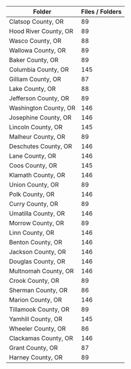 | Folder                |   Files / Folders |
|-----------------------|-------------------|
| Clatsop County, OR    |                89 |
| Hood River County, OR |                89 |
| Wasco County, OR      |                88 |
| Wallowa County, OR    |                89 |
| Baker County, OR      |                89 |
| Columbia County, OR   |               145 |
| Gilliam County, OR    |                87 |
| Lake County, OR       |                88 |
| Jefferson County, OR  |                89 |
| Washington County, OR |               146 |
| Josephine County, OR  |               146 |
| Lincoln County, OR    |               145 |
| Malheur County, OR    |                89 |
| Deschutes County, OR  |               146 |
| Lane County, OR       |               146 |
| Coos County, OR       |               145 |
| Klamath County, OR    |               146 |
| Union County, OR      |                89 |
| Polk County, OR       |               146 |
| Curry County, OR      |                89 |
| Umatilla County, OR   |               146 |
| Morrow County, OR     |                89 |
| Linn County, OR       |               146 |
| Benton County, OR     |               146 |
| Jackson County, OR    |               146 |
| Douglas County, OR    |               146 |
| Multnomah County, OR  |               146 |
| Crook County, OR      |                89 |
| Sherman County, OR    |                86 |
| Marion County, OR     |               146 |
| Tillamook County, OR  |                89 |
| Yamhill County, OR    |               145 |
| Wheeler County, OR    |                86 |
| Clackamas County, OR  |               146 |
| Grant County, OR      |                87 |
| Harney County, OR     |                89 |